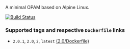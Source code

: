 A minimal OPAM based on Alpine Linux.

[![Build Status](https://travis-ci.org/tyabu12/dockerfiles.svg?branch=master)](https://travis-ci.org/tyabu12/dockerfiles)

### Supported tags and respective `Dockerfile` links

- `2.0.1`, `2.0`, `2`, `latest` [(2.0/Dockerfile)](https://github.com/tyabu12/dockerfiles/tree/master/opam/2.0/Dockerfile)


